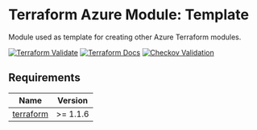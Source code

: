 <!-- BEGIN_TF_DOCS -->
# Terraform Azure Module: Template

Module used as template for creating other Azure Terraform modules.

[![Terraform Validate](https://github.com/BancoArbi/terraform-azurerm-module-template/actions/workflows/terraform-validate.yml/badge.svg)](https://github.com/BancoArbi/terraform-azurerm-module-template/actions/workflows/terraform-validate.yml)
[![Terraform Docs](https://github.com/BancoArbi/terraform-azurerm-module-template/actions/workflows/terraform-docs.yml/badge.svg)](https://github.com/BancoArbi/terraform-azurerm-module-template/actions/workflows/terraform-docs.yml)
[![Checkov Validation](https://github.com/BancoArbi/terraform-azurerm-module-template/actions/workflows/checkov.yml/badge.svg)](https://github.com/BancoArbi/terraform-azurerm-module-template/actions/workflows/checkov.yml)

## Requirements

| Name | Version |
|------|---------|
| <a name="requirement_terraform"></a> [terraform](#requirement\_terraform) | >= 1.1.6 |
<!-- END_TF_DOCS -->
